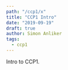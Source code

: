 ```yaml
---
path: "/ccp1/x"
title: "CCP1 Intro"
date: "2019-09-19"
draft: true
author: Simon Anliker
tags:
  - ccp1
---
```



Intro to CCP1.